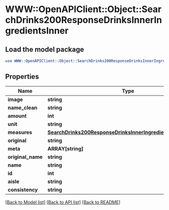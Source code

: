 # WWW::OpenAPIClient::Object::SearchDrinks200ResponseDrinksInnerIngredientsInner

## Load the model package
```perl
use WWW::OpenAPIClient::Object::SearchDrinks200ResponseDrinksInnerIngredientsInner;
```

## Properties
Name | Type | Description | Notes
------------ | ------------- | ------------- | -------------
**image** | **string** |  | [optional] 
**name_clean** | **string** |  | [optional] 
**amount** | **int** |  | [optional] 
**unit** | **string** |  | [optional] 
**measures** | [**SearchDrinks200ResponseDrinksInnerIngredientsInnerMeasures**](SearchDrinks200ResponseDrinksInnerIngredientsInnerMeasures.md) |  | [optional] 
**original** | **string** |  | [optional] 
**meta** | **ARRAY[string]** |  | [optional] 
**original_name** | **string** |  | [optional] 
**name** | **string** |  | [optional] 
**id** | **int** |  | [optional] 
**aisle** | **string** |  | [optional] 
**consistency** | **string** |  | [optional] 

[[Back to Model list]](../README.md#documentation-for-models) [[Back to API list]](../README.md#documentation-for-api-endpoints) [[Back to README]](../README.md)


